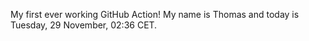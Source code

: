 My first ever working GitHub Action!
My name is Thomas and today is Tuesday, 29 November, 02:36 CET. 
